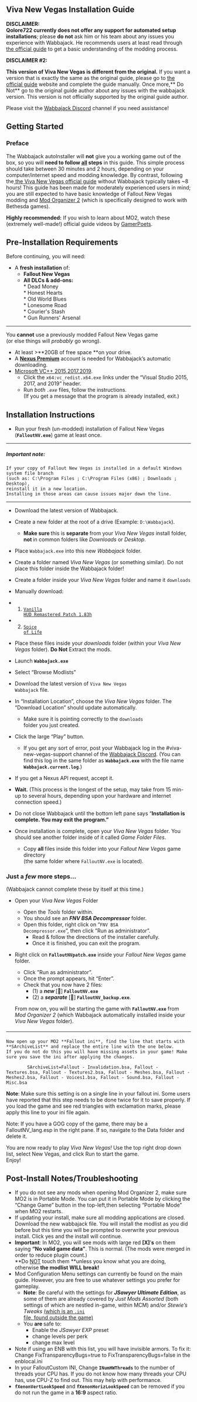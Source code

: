 

<h2>Viva New Vegas Installation Guide</h2>



**DISCLAIMER:**  
**Qolore722 currently does not offer any support for automated setup installations**; please **do not** ask him or his team about any issues you experience with Wabbajack. He recommends users at least read through[ the official guide](https://vivanewvegas.github.io/index.html) to get a basic understanding of the modding process. 

**DISCLAIMER #2:**

**This version of Viva New Vegas is different from the original.** If you want a version that is exactly the same as the original guide, please go to [the official guide](https://vivanewvegas.github.io/index.html) website and complete the guide manually. Once more,** Do Not** go to the original guide author about any issues with the wabbajack version. This version is not officially supported by the original guide author.

Please visit the [Wabbajack Discord](https://discord.gg/wabbajack) channel if you need assistance!


<h2>Getting Started</h2>


<h3>Preface</h3>


The Wabbajack autoInstaller will **not** give you a working game out of the box, so you will **need to follow <span style="text-decoration:underline;">all</span> steps** in this guide. This simple process should take between 30 minutes and 2 hours, depending on your computer/internet speed and modding knowledge. By contrast, following the[ the Viva New Vegas official guide](https://vivanewvegas.github.io/index.html) without Wabbajack typically takes ~8 hours! This guide has been made for moderately experienced users in mind; you are still expected to have basic knowledge of Fallout New Vegas modding and [Mod Organizer 2](https://www.nexusmods.com/skyrimspecialedition/mods/6194) (which is specifically designed to work with Bethesda games).

**Highly recommended:** If you wish to learn about MO2, watch these (extremely well-made!) official guide videos by [GamerPoets](https://www.youtube.com/watch?v=ruq6hQIAvB8&list=PLlN8weLk86Xh3ue76x2ibqtmMramwQmHB).  



<h2></h2>


<h2>Pre-Installation Requirements</h2>


Before continuing, you will need:



*   A **fresh installation** of: 
    *   **Fallout New Vegas**  
    *   **All DLCs & add-ons:**  
            *   Dead Money  
            *   Honest Hearts  
            *   Old World Blues  
            *   Lonesome Road  
            *   Courier's Stash  
            *   Gun Runners' Arsenal  


---
You **cannot** use a previously modded Fallout New Vegas game  
(or else things will *probably* go wrong).
           
*   At least >**20GB of free space **on your drive.  
*   A **[Nexus Premium](https://www.nexusmods.com/register/premium)** account is needed for Wabbajack’s automatic downloading.  
*   [Microsoft VC++ 2015,2017.2019](https://support.microsoft.com/en-gb/help/2977003/the-latest-supported-visual-c-downloads).  
    *   Click the <code>x64:vc_redist.x64.exe</code></strong> links under the “Visual Studio 2015, 2017, and 2019” header. 
    *   Run <em>both <code>.exe</code></em> files, follow the instructions.  
   (If you get a message that the program is already installed, exit.)

<h2>Installation Instructions</h2>


*   Run your fresh (un-modded) installation of Fallout New Vegas (**<code>FalloutNV.exe</code>**) game at least once.

---


<h5>
    Important note: </h5>



    If your copy of Fallout New Vegas is installed in a default Windows system file branch
    (such as: C:\Program Files ; C:\Program Files (x86) ; Downloads ; Desktop), 
    reinstall it in a new location. 
    Installing in those areas can cause issues major down the line.

 

---




*   Download the latest version of Wabbajack.
*   Create a new folder at the root of a drive (Example: <code>D:\Wabbajack</code>). 
    *   <strong>Make sure </strong>this is <strong>separate </strong>from your <em>Viva New Vegas</em> install folder, <strong>not </strong>in common folders like <em>Downloads </em>or <em>Desktop</em>. 
*   Place <code>Wabbajack.exe</code> into this new <em>Wabbajack </em>folder.  
*   Create a folder named <em>Viva New Vegas </em>(or something similar). Do not place this folder inside the Wabbajack folder!  
*   Create a folder inside your <em>Viva New Vegas </em> folder and name it <code>downloads</code>  
*   Manually download:  
*   1. <code>[Vanilla HUD Remastered Patch 1.83h](https://www.moddb.com/addons/start/171596?referer=https%3A%2F%2Fvivanewvegas.github.io%2Fhuduivui%2B.html)</code>  
*   2. <code>[Spice of Life](http://download2134.mediafire.com/vfp4hfknt66g/ln1a2l2th1if8es/Spice+of+Life+Vanilla+v1-5+Release+Candidate.7z)</code>  
*   Place these files inside your <em>downloads</em> folder (within your <em>Viva New Vegas </em>folder). <strong>Do Not</strong> Extract the mods.  
*   Launch <strong><code>Wabbajack.exe</code></strong>  
*   Select “Browse Modlists”  
*   Download the latest version of <code>Viva New Vegas Wabbajack</code> file.  
*   In “Installation Location”, choose the <em>Viva New Vegas</em> folder. The “Download Location” should update automatically. 
    *   Make sure it is pointing correctly to the <code>downloads </code>folder you just created.  
*   Click the large “Play” button.
    *   If you get any sort of error, post your Wabbajack log in the #viva-new-vegas-support channel of the [Wabbajack Discord](https://discord.gg/wabbajack). (You can find this log in the same folder as <strong><code>Wabbajack.exe</code></strong> with the file name <strong><code>Wabbajack.current.log</code></strong>.)
*   If you get a Nexus API request, accept it.
*   <strong>Wait.</strong> (This process is the longest of the setup, may take from 15 min- up to several hours, depending upon your hardware and internet connection speed.)
*   Do not close Wabbajack until the bottom left pane says “<strong>Installation is complete. You may exit the program.”</strong>  

*   Once installation is complete, open your <em>Viva New Vegas </em>folder. You should see another folder inside of it called <em>Game Folder Files</em>.
    *   Copy <strong>all </strong>files inside this folder into your <em>Fallout New Vegas </em>game directory  
(the same folder where <code>FalloutNV.exe</code> is located).

<h3>Just a <em>few </em>more steps...</h3>


(Wabbajack cannot complete these by itself at this time.)



*   Open your _Viva New Vegas_ Folder 
    *   Open the _Tools_ folder within. 
    *   You should see an **_FNV BSA Decompressor_** folder.
    *   Open this folder, right click on “<code>FNV BSA Decompressor.exe</code>”, then click ”Run as administrator”. 
        *   Read & follow the directions of the installer carefully. 
        *   Once it is finished, you can exit the program.
*   Right click on <strong><code>FalloutNVpatch.exe</code></strong> inside your <em>Fallout New Vegas</em> game folder. 
    *   Click ”Run as administrator”. 
    *   Once the prompt appears, hit “Enter”. 
    *   Check that you now have 2 files: 
        *   (1) a <strong><em>new</em> </strong>[📁]<strong> <code>FalloutNV.exe</code></strong> 
        *   (2) a <strong><em>separate</em> </strong>[📁]<strong> <code>FalloutNV_backup.exe</code></strong>. 

    From now on, you will be starting the game with <strong><code>FalloutNV.exe</code></strong> from <em>Mod Organizer 2</em> (which Wabbajack automatically installed inside your <em>Viva New Vegas </em>folder).


<h4>

---
</h4>


    Now open up your MO2 **Fallout ini**, find the line that starts with **SArchiveList** and replace the entire line with the one below.  
    If you do not do this you will have missing assets in your game! Make sure you save the ini after applying the changes.


```
        SArchiveList=Fallout - Invalidation.bsa, Fallout - Textures.bsa, Fallout - Textures2.bsa, Fallout - Meshes.bsa, Fallout - Meshes2.bsa, Fallout - Voices1.bsa, Fallout - Sound.bsa, Fallout - Misc.bsa
```

**Note**: Make sure this setting is on a single line in your fallout ini. Some users have reported that this step needs to be done twice for it to save properly. If you load the game and see red triangles with exclamation marks, please apply this line to your ini file again.  


Note: If you have a GOG copy of the game, there may be a FalloutNV_lang.esp in the right pane. If so, navigate to the Data folder and delete it.  

You are now ready to play *Viva New Vegas!* Use the top right drop down list, select New Vegas, and click Run to start the game.  
Enjoy!

<h2>Post-Install Notes/Troubleshooting</h2>




*   If you do not see any mods when opening Mod Organizer 2, make sure MO2 is in Portable Mode. You can put it in Portable Mode by clicking the “Change Game” button in the top-left,then selecting “Portable Mode” when MO2 restarts. 
*   If updating your install, make sure all modding applications are closed. Download the new wabbajack file. You will install the modlist as you did before but this time you will be prompted to overwrite your previous install. Click yes and the install will continue.
*   **Important**: In MO2, you will see mods with large red **[**X**]**’**s** on them saying **“**No valid game data**”**. This is normal. (The mods were merged in order to reduce plugin count.)  
**Do <span style="text-decoration:underline;">NOT</span> touch them **unless you know what you are doing, otherwise **the modlist WILL break!**
*   Mod Configuration Menu settings can currently be found on the main guide. However, you are free to use whatever settings you prefer for gameplay. 
    *   **Note**: Be careful with the settings for **_JSawyer Ultimate Edition_**, as some of them are already covered by _Just Mods Assorted_ (both settings of which are nestled in-game, within MCM) and/or *Stewie’s Tweaks* <span style="text-decoration:underline;">(which is an <code>.ini </code>file, found outside the game)</span>
    *   You <strong>are </strong>safe to: 
        *   Enable the <em>JSawyer EXP </em>preset
        *   change levels per perk
        *   change max level
*   Note if using an ENB with this list, you will have invisible armors. To fix it: Change FixTransparencyBugs=true to FixTransparencyBugs=false in the enblocal.ini
*   In your FalloutCustom INI, Change <strong><code>INumHWThreads</code> </strong>to the number of threads your CPU has. If you do not know how many threads your CPU has, use CPU-Z to find out. This may help with performance.
*   <strong><code>fXenonVertLookSpeed</code></strong> and <strong><code>fXenonHorizLookSpeed</code></strong> can be removed if you do not run the game in a <strong>16:9 </strong>aspect ratio. <strong> </strong>
